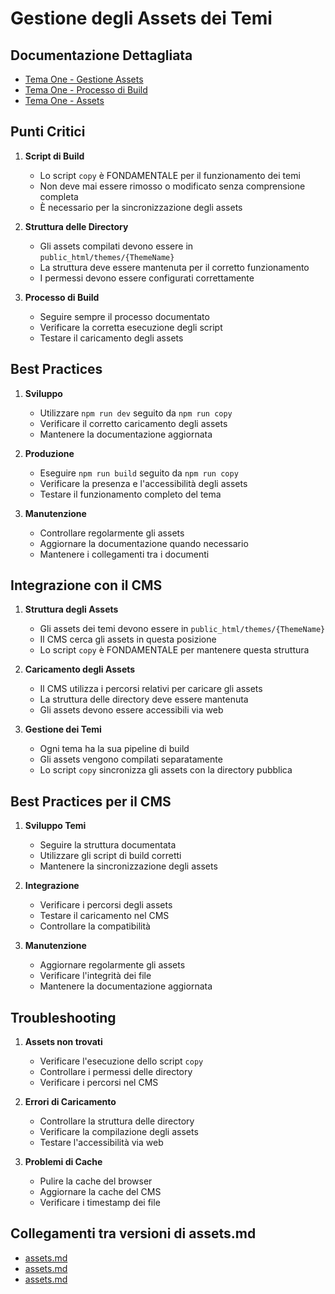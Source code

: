 # Gestione degli Assets dei Temi

## Documentazione Dettagliata

- [Tema One - Gestione Assets](../../../Themes/One/docs/theme-assets.md)
- [Tema One - Processo di Build](../../../Themes/One/docs/build-process.md)
- [Tema One - Assets](../../../Themes/One/docs/ASSETS.md)

## Punti Critici

1. **Script di Build**
   - Lo script `copy` è FONDAMENTALE per il funzionamento dei temi
   - Non deve mai essere rimosso o modificato senza comprensione completa
   - È necessario per la sincronizzazione degli assets

2. **Struttura delle Directory**
   - Gli assets compilati devono essere in `public_html/themes/{ThemeName}`
   - La struttura deve essere mantenuta per il corretto funzionamento
   - I permessi devono essere configurati correttamente

3. **Processo di Build**
   - Seguire sempre il processo documentato
   - Verificare la corretta esecuzione degli script
   - Testare il caricamento degli assets

## Best Practices

1. **Sviluppo**
   - Utilizzare `npm run dev` seguito da `npm run copy`
   - Verificare il corretto caricamento degli assets
   - Mantenere la documentazione aggiornata

2. **Produzione**
   - Eseguire `npm run build` seguito da `npm run copy`
   - Verificare la presenza e l'accessibilità degli assets
   - Testare il funzionamento completo del tema

3. **Manutenzione**
   - Controllare regolarmente gli assets
   - Aggiornare la documentazione quando necessario
   - Mantenere i collegamenti tra i documenti

## Integrazione con il CMS

1. **Struttura degli Assets**
   - Gli assets dei temi devono essere in `public_html/themes/{ThemeName}`
   - Il CMS cerca gli assets in questa posizione
   - Lo script `copy` è FONDAMENTALE per mantenere questa struttura

2. **Caricamento degli Assets**
   - Il CMS utilizza i percorsi relativi per caricare gli assets
   - La struttura delle directory deve essere mantenuta
   - Gli assets devono essere accessibili via web

3. **Gestione dei Temi**
   - Ogni tema ha la sua pipeline di build
   - Gli assets vengono compilati separatamente
   - Lo script `copy` sincronizza gli assets con la directory pubblica

## Best Practices per il CMS

1. **Sviluppo Temi**
   - Seguire la struttura documentata
   - Utilizzare gli script di build corretti
   - Mantenere la sincronizzazione degli assets

2. **Integrazione**
   - Verificare i percorsi degli assets
   - Testare il caricamento nel CMS
   - Controllare la compatibilità

3. **Manutenzione**
   - Aggiornare regolarmente gli assets
   - Verificare l'integrità dei file
   - Mantenere la documentazione aggiornata

## Troubleshooting

1. **Assets non trovati**
   - Verificare l'esecuzione dello script `copy`
   - Controllare i permessi delle directory
   - Verificare i percorsi nel CMS

2. **Errori di Caricamento**
   - Controllare la struttura delle directory
   - Verificare la compilazione degli assets
   - Testare l'accessibilità via web

3. **Problemi di Cache**
   - Pulire la cache del browser
   - Aggiornare la cache del CMS
   - Verificare i timestamp dei file 

## Collegamenti tra versioni di assets.md
* [assets.md](laravel/Modules/Xot/docs/assets.md)
* [assets.md](laravel/Modules/Cms/docs/themes/assets.md)
* [assets.md](laravel/Themes/One/docs/assets.md)

